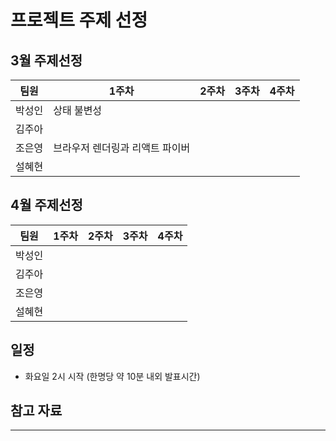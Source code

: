 # 프로젝트 주제 선정

## 3월 주제선정

| 팀원   | 1주차       | 2주차 | 3주차 | 4주차 |
| ------ | ----------- | ----- | ----- | ----- |
| 박성인 | 상태 불변성 |       |       |       |
| 김주아 |             |       |       |       |
| 조은영 | 브라우저 렌더링과 리액트 파이버 |       |       |       |
| 설혜현 |             |       |       |       |

## 4월 주제선정

| 팀원   | 1주차 | 2주차 | 3주차 | 4주차 |
| ------ | ----- | ----- | ----- | ----- |
| 박성인 |       |       |       |       |
| 김주아 |       |       |       |       |
| 조은영 |       |       |       |       |
| 설혜현 |       |       |       |       |

## 일정

- 화요일 2시 시작 (한명당 약 10분 내외 발표시간)

## 참고 자료

---
